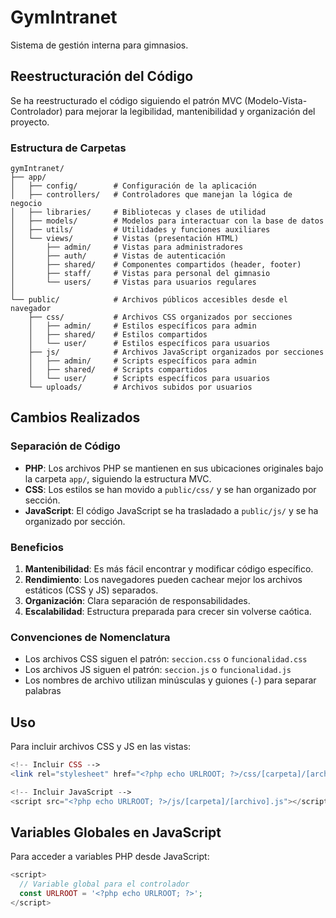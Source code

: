 # GymIntranet

Sistema de gestión interna para gimnasios.

## Reestructuración del Código

Se ha reestructurado el código siguiendo el patrón MVC (Modelo-Vista-Controlador) para mejorar la legibilidad, mantenibilidad y organización del proyecto.

### Estructura de Carpetas

```
gymIntranet/
├── app/
│   ├── config/        # Configuración de la aplicación
│   ├── controllers/   # Controladores que manejan la lógica de negocio
│   ├── libraries/     # Bibliotecas y clases de utilidad
│   ├── models/        # Modelos para interactuar con la base de datos
│   ├── utils/         # Utilidades y funciones auxiliares
│   └── views/         # Vistas (presentación HTML)
│       ├── admin/     # Vistas para administradores
│       ├── auth/      # Vistas de autenticación
│       ├── shared/    # Componentes compartidos (header, footer)
│       ├── staff/     # Vistas para personal del gimnasio
│       └── users/     # Vistas para usuarios regulares
│
└── public/            # Archivos públicos accesibles desde el navegador
    ├── css/           # Archivos CSS organizados por secciones
    │   ├── admin/     # Estilos específicos para admin
    │   ├── shared/    # Estilos compartidos
    │   └── user/      # Estilos específicos para usuarios
    ├── js/            # Archivos JavaScript organizados por secciones
    │   ├── admin/     # Scripts específicos para admin
    │   ├── shared/    # Scripts compartidos
    │   └── user/      # Scripts específicos para usuarios
    └── uploads/       # Archivos subidos por usuarios
```

## Cambios Realizados

### Separación de Código

- **PHP**: Los archivos PHP se mantienen en sus ubicaciones originales bajo la carpeta `app/`, siguiendo la estructura MVC.
- **CSS**: Los estilos se han movido a `public/css/` y se han organizado por sección.
- **JavaScript**: El código JavaScript se ha trasladado a `public/js/` y se ha organizado por sección.

### Beneficios

1. **Mantenibilidad**: Es más fácil encontrar y modificar código específico.
2. **Rendimiento**: Los navegadores pueden cachear mejor los archivos estáticos (CSS y JS) separados.
3. **Organización**: Clara separación de responsabilidades.
4. **Escalabilidad**: Estructura preparada para crecer sin volverse caótica.

### Convenciones de Nomenclatura

- Los archivos CSS siguen el patrón: `seccion.css` o `funcionalidad.css`
- Los archivos JS siguen el patrón: `seccion.js` o `funcionalidad.js`
- Los nombres de archivo utilizan minúsculas y guiones (`-`) para separar palabras

## Uso

Para incluir archivos CSS y JS en las vistas:

```php
<!-- Incluir CSS -->
<link rel="stylesheet" href="<?php echo URLROOT; ?>/css/[carpeta]/[archivo].css">

<!-- Incluir JavaScript -->
<script src="<?php echo URLROOT; ?>/js/[carpeta]/[archivo].js"></script>
```

## Variables Globales en JavaScript

Para acceder a variables PHP desde JavaScript:

```php
<script>
  // Variable global para el controlador
  const URLROOT = '<?php echo URLROOT; ?>';
</script>
```